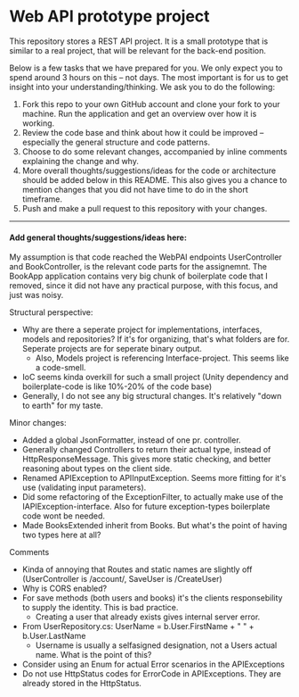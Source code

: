 # Web API prototype project
This repository stores a REST API project. It is a small prototype that is similar to a real project, that will be relevant for the back-end position.

Below is a few tasks that we have prepared for you. We only expect you to spend around 3 hours on this – not days. The most important is for us to get insight into your understanding/thinking. We ask you to do the following:

1. Fork this repo to your own GitHub account and clone your fork to your machine. Run the application and get an overview over how it is working.
2. Review the code base and think about how it could be improved – especially the general structure and code patterns.
3. Choose to do some relevant changes, accompanied by inline comments explaining the change and why.
4. More overall thoughts/suggestions/ideas for the code or architecture should be added below in this README. This also gives you a chance to mention changes that you did not have time to do in the short timeframe.
5. Push and make a pull request to this repository with your changes.

----

#### Add general thoughts/suggestions/ideas here:

My assumption is that code reached the WebPAI endpoints UserController and BookController, is the relevant code parts for the assignemnt. The BookApp application contains very big chunk of boilerplate code that I removed, since it did not have any practical purpose, with this focus, and just was noisy.

Structural perspective:
- Why are there a seperate project for implementations, interfaces, models and repositories? If it's for organizing, that's what folders are for. Seperate projects are for seperate binary output.
  - Also, Models project is referencing Interface-project. This seems like a code-smell.
- IoC seems kinda overkill for such a small project (Unity dependency and boilerplate-code is like 10%-20% of the code base)
- Generally, I do not see any big structural changes. It's relatively "down to earth" for my taste.

Minor changes:
- Added a global JsonFormatter, instead of one pr. controller.
- Generally changed Controllers to return their actual type, instead of HttpResponseMessage. This gives more static checking, and better reasoning about types on the client side.
- Renamed APIException to APIInputException. Seems more fitting for it's use (validating input parameters).
- Did some refactoring of the ExceptionFilter, to actually make use of the IAPIException-interface. Also for future exception-types boilerplate code wont be needed.
- Made BooksExtended inherit from Books. But what's the point of having two types here at all? 

Comments
- Kinda of annoying that Routes and static names are slightly off (UserController is /account/, SaveUser is /CreateUser)
- Why is CORS enabled?
- For save methods (both users and books)  it's the clients responsebility to supply the identity. This is bad practice. 
  - Creating a user that already exists gives internal server error.
- From UserRepository.cs: UserName = b.User.FirstName + " " + b.User.LastName
  - Username is usually a selfasigned designation, not a Users actual name. What is the point of this?
- Consider using an Enum for actual Error scenarios in the APIExceptions
- Do not use HttpStatus codes for ErrorCode in APIExceptions. They are already stored in the HttpStatus.

  
